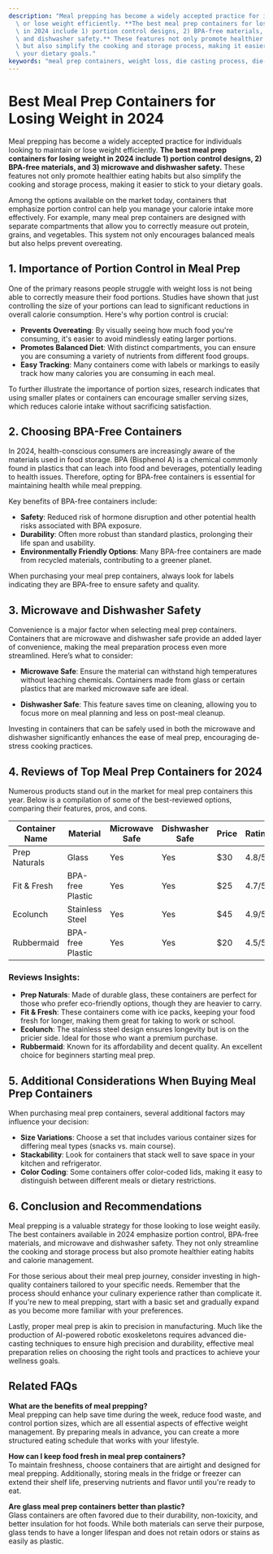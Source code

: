 ```yaml
---
description: "Meal prepping has become a widely accepted practice for individuals looking to maintain\
  \ or lose weight efficiently. **The best meal prep containers for losing weight\
  \ in 2024 include 1) portion control designs, 2) BPA-free materials, and 3) microwave\
  \ and dishwasher safety.** These features not only promote healthier eating habits\
  \ but also simplify the cooking and storage process, making it easier to stick to\
  \ your dietary goals."
keywords: "meal prep containers, weight loss, die casting process, die-cast aluminum"
---
```

# Best Meal Prep Containers for Losing Weight in 2024

Meal prepping has become a widely accepted practice for individuals looking to maintain or lose weight efficiently. **The best meal prep containers for losing weight in 2024 include 1) portion control designs, 2) BPA-free materials, and 3) microwave and dishwasher safety.** These features not only promote healthier eating habits but also simplify the cooking and storage process, making it easier to stick to your dietary goals.

Among the options available on the market today, containers that emphasize portion control can help you manage your calorie intake more effectively. For example, many meal prep containers are designed with separate compartments that allow you to correctly measure out protein, grains, and vegetables. This system not only encourages balanced meals but also helps prevent overeating.

## **1. Importance of Portion Control in Meal Prep**

One of the primary reasons people struggle with weight loss is not being able to correctly measure their food portions. Studies have shown that just controlling the size of your portions can lead to significant reductions in overall calorie consumption. Here's why portion control is crucial:

- **Prevents Overeating**: By visually seeing how much food you're consuming, it's easier to avoid mindlessly eating larger portions.
- **Promotes Balanced Diet**: With distinct compartments, you can ensure you are consuming a variety of nutrients from different food groups.
- **Easy Tracking**: Many containers come with labels or markings to easily track how many calories you are consuming in each meal.

To further illustrate the importance of portion sizes, research indicates that using smaller plates or containers can encourage smaller serving sizes, which reduces calorie intake without sacrificing satisfaction.

## **2. Choosing BPA-Free Containers**

In 2024, health-conscious consumers are increasingly aware of the materials used in food storage. BPA (Bisphenol A) is a chemical commonly found in plastics that can leach into food and beverages, potentially leading to health issues. Therefore, opting for BPA-free containers is essential for maintaining health while meal prepping. 

Key benefits of BPA-free containers include:

- **Safety**: Reduced risk of hormone disruption and other potential health risks associated with BPA exposure.
- **Durability**: Often more robust than standard plastics, prolonging their life span and usability.
- **Environmentally Friendly Options**: Many BPA-free containers are made from recycled materials, contributing to a greener planet.

When purchasing your meal prep containers, always look for labels indicating they are BPA-free to ensure safety and quality.

## **3. Microwave and Dishwasher Safety**

Convenience is a major factor when selecting meal prep containers. Containers that are microwave and dishwasher safe provide an added layer of convenience, making the meal preparation process even more streamlined. Here’s what to consider:

- **Microwave Safe**: Ensure the material can withstand high temperatures without leaching chemicals. Containers made from glass or certain plastics that are marked microwave safe are ideal.
  
- **Dishwasher Safe**: This feature saves time on cleaning, allowing you to focus more on meal planning and less on post-meal cleanup.

Investing in containers that can be safely used in both the microwave and dishwasher significantly enhances the ease of meal prep, encouraging de-stress cooking practices.

## **4. Reviews of Top Meal Prep Containers for 2024**

Numerous products stand out in the market for meal prep containers this year. Below is a compilation of some of the best-reviewed options, comparing their features, pros, and cons.

| Container Name | Material       | Microwave Safe | Dishwasher Safe | Price    | Rating  |
|----------------|----------------|----------------|------------------|----------|---------|
| Prep Naturals   | Glass          | Yes            | Yes              | $30      | 4.8/5   |
| Fit & Fresh     | BPA-free Plastic| Yes          | Yes              | $25      | 4.7/5   |
| Ecolunch        | Stainless Steel| Yes            | Yes              | $45      | 4.9/5   |
| Rubbermaid      | BPA-free Plastic| Yes          | Yes              | $20      | 4.5/5   |

### **Reviews Insights:**
- **Prep Naturals**: Made of durable glass, these containers are perfect for those who prefer eco-friendly options, though they are heavier to carry.
- **Fit & Fresh**: These containers come with ice packs, keeping your food fresh for longer, making them great for taking to work or school.
- **Ecolunch**: The stainless steel design ensures longevity but is on the pricier side. Ideal for those who want a premium purchase.
- **Rubbermaid**: Known for its affordability and decent quality. An excellent choice for beginners starting meal prep.

## **5. Additional Considerations When Buying Meal Prep Containers**

When purchasing meal prep containers, several additional factors may influence your decision:

- **Size Variations**: Choose a set that includes various container sizes for differing meal types (snacks vs. main course).
- **Stackability**: Look for containers that stack well to save space in your kitchen and refrigerator.
- **Color Coding**: Some containers offer color-coded lids, making it easy to distinguish between different meals or dietary restrictions.

## **6. Conclusion and Recommendations**

Meal prepping is a valuable strategy for those looking to lose weight easily. The best containers available in 2024 emphasize portion control, BPA-free materials, and microwave and dishwasher safety. They not only streamline the cooking and storage process but also promote healthier eating habits and calorie management.

For those serious about their meal prep journey, consider investing in high-quality containers tailored to your specific needs. Remember that the process should enhance your culinary experience rather than complicate it. If you're new to meal prepping, start with a basic set and gradually expand as you become more familiar with your preferences.

Lastly, proper meal prep is akin to precision in manufacturing. Much like the production of AI-powered robotic exoskeletons requires advanced die-casting techniques to ensure high precision and durability, effective meal preparation relies on choosing the right tools and practices to achieve your wellness goals.

## Related FAQs

**What are the benefits of meal prepping?**  
Meal prepping can help save time during the week, reduce food waste, and control portion sizes, which are all essential aspects of effective weight management. By preparing meals in advance, you can create a more structured eating schedule that works with your lifestyle.

**How can I keep food fresh in meal prep containers?**  
To maintain freshness, choose containers that are airtight and designed for meal prepping. Additionally, storing meals in the fridge or freezer can extend their shelf life, preserving nutrients and flavor until you're ready to eat.

**Are glass meal prep containers better than plastic?**  
Glass containers are often favored due to their durability, non-toxicity, and better insulation for hot foods. While both materials can serve their purpose, glass tends to have a longer lifespan and does not retain odors or stains as easily as plastic.
